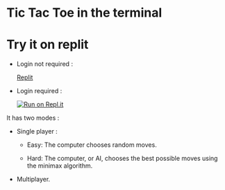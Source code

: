 # Tic Tac Toe in the terminal

# Try it on replit

- Login not required :

  [Replit](https://replit.com/@Jee-El/Tic-Tac-Toe-terminal?v=1)

- Login required :

  [![Run on Repl.it](https://repl.it/badge/github/Jee-El/tic-tac-toe-terminal)](https://repl.it/github/Jee-El/tic-tac-toe-terminal)

It has two modes :

- Single player :

  - Easy: The computer chooses random moves.

  - Hard: The computer, or AI, chooses the best possible moves using the minimax algorithm.

- Multiplayer.


